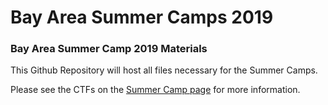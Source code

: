 # Bay Area Summer Camps 2019
### Bay Area Summer Camp 2019 Materials

This Github Repository will host all files necessary for the Summer Camps.

Please see the CTFs on the [Summer Camp page](https://www.baycyber.net/sc) for more information.

